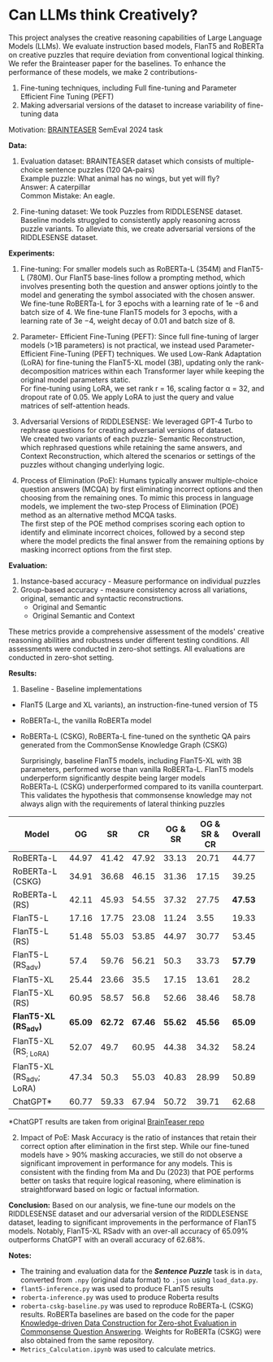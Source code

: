 # Can LLMs think Creatively?


This project analyses the creative reasoning capabilities of Large Language Models (LLMs). We evaluate instruction based models, FlanT5 and RoBERTa on creative puzzles that require deviation from conventional logical thinking. We refer the Brainteaser paper for the baselines. To enhance the performance of these models, we make 2 contributions-
1. Fine-tuning techniques, including Full fine-tuning and Parameter Efficient Fine Tuning (PEFT)
2. Making adversarial versions of the dataset to increase variability of fine-tuning data

Motivation: [BRAINTEASER](https://semevalbrainteaser.github.io/) SemEval 2024 task


**Data:** 
1. Evaluation dataset: BRAINTEASER dataset which consists of multiple-choice sentence puzzles (120 QA-pairs)  
Example puzzle: What animal has no wings, but yet will fly?   
Answer: A caterpillar    
Common Mistake: An eagle.

2. Fine-tuning dataset: We took Puzzles from RIDDLESENSE dataset. Baseline models struggled to consistently apply reasoning across puzzle variants. To alleviate this, we create adversarial versions of the RIDDLESENSE dataset.

**Experiments:**
1. Fine-tuning: For smaller models such as RoBERTa-L (354M) and FlanT5-L (780M). Our FlanT5 base-lines follow a prompting method, which involves presenting both the question and answer options jointly to the model and generating the symbol associated with the chosen answer.
We fine-tune RoBERTa-L for 3 epochs with a learning rate of 1e −6 and batch size of 4. 
We fine-tune FlanT5 models for 3 epochs, with a learning rate of 3e −4, weight decay of 0.01 and batch size of 8.

2. Parameter- Efficient Fine-Tuning (PEFT): Since full fine-tuning of larger models (>1B parameters) is not practical, we instead used Parameter-Efficient Fine-Tuning (PEFT) techniques. We used Low-Rank Adaptation (LoRA) for fine-tuning the FlanT5-XL model (3B), updating only the rank-decomposition matrices within each Transformer layer while keeping the original model parameters static.  
For fine-tuning using LoRA, we set rank r = 16, scaling factor α = 32, and dropout rate of 0.05. We apply LoRA to just the query and value matrices of self-attention heads. 

3. Adversarial Versions of RIDDLESENSE:  We leveraged GPT-4 Turbo to rephrase questions for creating adversarial versions of dataset.  
We created two variants of each puzzle- Semantic Reconstruction, which rephrased questions while retaining the same answers, and Context Reconstruction, which altered the scenarios or settings of the puzzles without changing underlying logic. 

4. Process of Elimination (PoE): Humans typically answer multiple-choice question answers (MCQA) by first eliminating incorrect options and then choosing from the remaining ones. To mimic this process in language models, we implement the two-step Process of Elimination (POE) method as an alternative method MCQA tasks.  
The first step of the POE method comprises scoring each option to identify and eliminate incorrect choices, followed by a second step where the model predicts the final answer from the remaining options by masking incorrect options from the first step.



**Evaluation:**
1. Instance-based accuracy - Measure performance on individual puzzles
2. Group-based accuracy - measure consistency across all variations, original, semantic and syntactic reconstructions. 
   - Original and Semantic 
   - Original Semantic and Context

These metrics provide a comprehensive assessment of the models' creative reasoning abilities and robustness under different testing conditions. All assessments were conducted in zero-shot settings.
All evaluations are conducted in zero-shot setting.

**Results:**
1. Baseline - Baseline implementations 
- FlanT5 (Large and XL variants), an instruction-fine-tuned version of T5
- RoBERTa-L, the vanilla RoBERTa model
- RoBERTa-L (CSKG), RoBERTa-L fine-tuned on the synthetic QA pairs generated from the CommonSense Knowledge Graph (CSKG)  

   Surprisingly, baseline FlanT5 models, including FlanT5-XL with 3B parameters, performed worse than vanilla RoBERTa-L. FlanT5 models underperform significantly despite being larger models  
   RoBERTa-L (CSKG) underperformed compared to its vanilla counterpart. This validates the hypothesis that commonsense knowledge may not always align with the requirements of lateral thinking puzzles  

| Model                              | OG        | SR        | CR        | OG & SR   | OG & SR & CR | Overall   |
|------------------------------------|-----------|-----------|-----------|-----------|--------------|-----------|
| RoBERTa-L                          | 44.97     | 41.42     | 47.92     | 33.13     | 20.71        | 44.77     |
| RoBERTa-L (CSKG)                   | 34.91     | 36.68     | 46.15     | 31.36     | 17.15        | 39.25     |
| RoBERTa-L (RS)                     | 42.11     | 45.93     | 54.55     | 37.32     | 27.75        | **47.53**     |
| FlanT5-L                           | 17.16     | 17.75     | 23.08     | 11.24     | 3.55         | 19.33     |
| FlanT5-L (RS)                      | 51.48     | 55.03     | 53.85     | 44.97     | 30.77        | 53.45     |
| FlanT5-L (RS<sub>adv</sub>)        | 57.4      | 59.76     | 56.21     | 50.3      | 33.73        | **57.79** |
| FlanT5-XL                          | 25.44     | 23.66     | 35.5      | 17.15     | 13.61        | 28.2      |
| FlanT5-XL (RS)                     | 60.95     | 58.57     | 56.8      | 52.66     | 38.46        | 58.78     |
| **FlanT5-XL (RS<sub>adv</sub>)**   | **65.09** | **62.72** | **67.46** | **55.62** | **45.56**    | **65.09** |
| FlanT5-XL (RS<sub>; LoRA)          | 52.07     | 49.7      | 60.95     | 44.38     | 34.32        | 58.24     |
| FlanT5-XL (RS<sub>adv</sub>; LoRA) | 47.34     | 50.3      | 55.03     | 40.83     | 28.99        | 50.89     |
| ChatGPT*                           | 60.77     | 59.33     | 67.94     | 50.72     | 39.71        | 62.68     |

*ChatGPT results are taken from original [BrainTeaser repo](https://github.com/1171-jpg/BrainTeaser)  

2. Impact of PoE: Mask Accuracy is the ratio of instances that retain their correct option after elimination in the first step. While our fine-tuned models have > 90% masking accuracies, we still do not observe a significant improvement in performance for any models. This is consistent with the finding from Ma and Du (2023) that POE performs better on tasks that require logical reasoning, where elimination is straightforward based on logic or factual information.



**Conclusion:**
Based on our analysis, we fine-tune our models on the RIDDLESENSE dataset and our adversarial version of the RIDDLESENSE dataset, leading to significant improvements in the performance of FlanT5 models. Notably, FlanT5-XL RSadv with an over-all accuracy of 65.09% outperforms ChatGPT with an overall accuracy of 62.68%. 


**Notes:**
- The training and evaluation data for the ***Sentence Puzzle*** task is in `data`, converted from `.npy` (original data format) to `.json` using `load_data.py`.
- `flant5-inference.py` was used to produce FLanT5 results
- `roberta-inference.py` was used to produce Roberta results
- `roberta-cskg-baseline.py` was used to reproduce RoBERTa-L (CSKG) results. RoBERTa baselines are based on the code for the paper [Knowledge-driven Data Construction for Zero-shot Evaluation in Commonsense Question Answering](https://github.com/Mayer123/HyKAS-CSKG/tree/main). Weights for RoBERTa (CSKG) were also obtained from the same repository.
- `Metrics_Calculation.ipynb` was used to calculate metrics.

